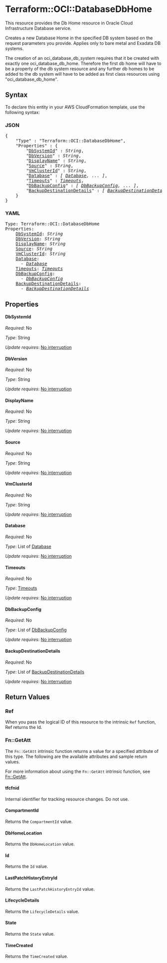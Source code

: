 # Terraform::OCI::DatabaseDbHome

This resource provides the Db Home resource in Oracle Cloud Infrastructure Database service.

Creates a new Database Home in the specified DB system based on the request parameters you provide. Applies only to bare metal and Exadata DB systems.

The creation of an oci_database_db_system requires that it be created with exactly one oci_database_db_home. Therefore the first db home will have to be a property of the db system resource and any further db homes to be added to the db system will have to be added as first class resources using "oci_database_db_home".

## Syntax

To declare this entity in your AWS CloudFormation template, use the following syntax:

### JSON

<pre>
{
    "Type" : "Terraform::OCI::DatabaseDbHome",
    "Properties" : {
        "<a href="#dbsystemid" title="DbSystemId">DbSystemId</a>" : <i>String</i>,
        "<a href="#dbversion" title="DbVersion">DbVersion</a>" : <i>String</i>,
        "<a href="#displayname" title="DisplayName">DisplayName</a>" : <i>String</i>,
        "<a href="#source" title="Source">Source</a>" : <i>String</i>,
        "<a href="#vmclusterid" title="VmClusterId">VmClusterId</a>" : <i>String</i>,
        "<a href="#database" title="Database">Database</a>" : <i>[ <a href="database.md">Database</a>, ... ]</i>,
        "<a href="#timeouts" title="Timeouts">Timeouts</a>" : <i><a href="timeouts.md">Timeouts</a></i>,
        "<a href="#dbbackupconfig" title="DbBackupConfig">DbBackupConfig</a>" : <i>[ <a href="dbbackupconfig.md">DbBackupConfig</a>, ... ]</i>,
        "<a href="#backupdestinationdetails" title="BackupDestinationDetails">BackupDestinationDetails</a>" : <i>[ <a href="backupdestinationdetails.md">BackupDestinationDetails</a>, ... ]</i>
    }
}
</pre>

### YAML

<pre>
Type: Terraform::OCI::DatabaseDbHome
Properties:
    <a href="#dbsystemid" title="DbSystemId">DbSystemId</a>: <i>String</i>
    <a href="#dbversion" title="DbVersion">DbVersion</a>: <i>String</i>
    <a href="#displayname" title="DisplayName">DisplayName</a>: <i>String</i>
    <a href="#source" title="Source">Source</a>: <i>String</i>
    <a href="#vmclusterid" title="VmClusterId">VmClusterId</a>: <i>String</i>
    <a href="#database" title="Database">Database</a>: <i>
      - <a href="database.md">Database</a></i>
    <a href="#timeouts" title="Timeouts">Timeouts</a>: <i><a href="timeouts.md">Timeouts</a></i>
    <a href="#dbbackupconfig" title="DbBackupConfig">DbBackupConfig</a>: <i>
      - <a href="dbbackupconfig.md">DbBackupConfig</a></i>
    <a href="#backupdestinationdetails" title="BackupDestinationDetails">BackupDestinationDetails</a>: <i>
      - <a href="backupdestinationdetails.md">BackupDestinationDetails</a></i>
</pre>

## Properties

#### DbSystemId

_Required_: No

_Type_: String

_Update requires_: [No interruption](https://docs.aws.amazon.com/AWSCloudFormation/latest/UserGuide/using-cfn-updating-stacks-update-behaviors.html#update-no-interrupt)

#### DbVersion

_Required_: No

_Type_: String

_Update requires_: [No interruption](https://docs.aws.amazon.com/AWSCloudFormation/latest/UserGuide/using-cfn-updating-stacks-update-behaviors.html#update-no-interrupt)

#### DisplayName

_Required_: No

_Type_: String

_Update requires_: [No interruption](https://docs.aws.amazon.com/AWSCloudFormation/latest/UserGuide/using-cfn-updating-stacks-update-behaviors.html#update-no-interrupt)

#### Source

_Required_: No

_Type_: String

_Update requires_: [No interruption](https://docs.aws.amazon.com/AWSCloudFormation/latest/UserGuide/using-cfn-updating-stacks-update-behaviors.html#update-no-interrupt)

#### VmClusterId

_Required_: No

_Type_: String

_Update requires_: [No interruption](https://docs.aws.amazon.com/AWSCloudFormation/latest/UserGuide/using-cfn-updating-stacks-update-behaviors.html#update-no-interrupt)

#### Database

_Required_: No

_Type_: List of <a href="database.md">Database</a>

_Update requires_: [No interruption](https://docs.aws.amazon.com/AWSCloudFormation/latest/UserGuide/using-cfn-updating-stacks-update-behaviors.html#update-no-interrupt)

#### Timeouts

_Required_: No

_Type_: <a href="timeouts.md">Timeouts</a>

_Update requires_: [No interruption](https://docs.aws.amazon.com/AWSCloudFormation/latest/UserGuide/using-cfn-updating-stacks-update-behaviors.html#update-no-interrupt)

#### DbBackupConfig

_Required_: No

_Type_: List of <a href="dbbackupconfig.md">DbBackupConfig</a>

_Update requires_: [No interruption](https://docs.aws.amazon.com/AWSCloudFormation/latest/UserGuide/using-cfn-updating-stacks-update-behaviors.html#update-no-interrupt)

#### BackupDestinationDetails

_Required_: No

_Type_: List of <a href="backupdestinationdetails.md">BackupDestinationDetails</a>

_Update requires_: [No interruption](https://docs.aws.amazon.com/AWSCloudFormation/latest/UserGuide/using-cfn-updating-stacks-update-behaviors.html#update-no-interrupt)

## Return Values

### Ref

When you pass the logical ID of this resource to the intrinsic `Ref` function, Ref returns the Id.

### Fn::GetAtt

The `Fn::GetAtt` intrinsic function returns a value for a specified attribute of this type. The following are the available attributes and sample return values.

For more information about using the `Fn::GetAtt` intrinsic function, see [Fn::GetAtt](https://docs.aws.amazon.com/AWSCloudFormation/latest/UserGuide/intrinsic-function-reference-getatt.html).

#### tfcfnid

Internal identifier for tracking resource changes. Do not use.

#### CompartmentId

Returns the <code>CompartmentId</code> value.

#### DbHomeLocation

Returns the <code>DbHomeLocation</code> value.

#### Id

Returns the <code>Id</code> value.

#### LastPatchHistoryEntryId

Returns the <code>LastPatchHistoryEntryId</code> value.

#### LifecycleDetails

Returns the <code>LifecycleDetails</code> value.

#### State

Returns the <code>State</code> value.

#### TimeCreated

Returns the <code>TimeCreated</code> value.

